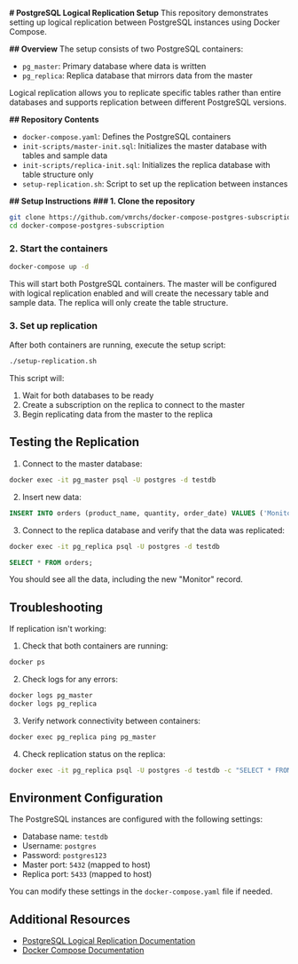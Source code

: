 **# PostgreSQL Logical Replication Setup**
This repository demonstrates setting up logical replication between PostgreSQL instances using Docker Compose.

**## Overview**
The setup consists of two PostgreSQL containers:

- `pg_master`: Primary database where data is written
- `pg_replica`: Replica database that mirrors data from the master

Logical replication allows you to replicate specific tables rather than entire databases and supports replication between different PostgreSQL versions.

**## Repository Contents**

- `docker-compose.yaml`: Defines the PostgreSQL containers
- `init-scripts/master-init.sql`: Initializes the master database with tables and sample data
- `init-scripts/replica-init.sql`: Initializes the replica database with table structure only
- `setup-replication.sh`: Script to set up the replication between instances

**## Setup Instructions**
**### 1. Clone the repository**

```bash
git clone https://github.com/vmrchs/docker-compose-postgres-subscription.git
cd docker-compose-postgres-subscription
```

### 2. Start the containers

```bash
docker-compose up -d
```

This will start both PostgreSQL containers. The master will be configured with logical replication enabled and will create the necessary table and sample data. The replica will only create the table structure.

### 3. Set up replication

After both containers are running, execute the setup script:

```bash
./setup-replication.sh
```

This script will:

1. Wait for both databases to be ready
2. Create a subscription on the replica to connect to the master
3. Begin replicating data from the master to the replica

## Testing the Replication

1. Connect to the master database:

```bash
docker exec -it pg_master psql -U postgres -d testdb
```

2. Insert new data:

```sql
INSERT INTO orders (product_name, quantity, order_date) VALUES ('Monitor', 1, '2025-04-01');
```

3. Connect to the replica database and verify that the data was replicated:

```bash
docker exec -it pg_replica psql -U postgres -d testdb
```

```sql
SELECT * FROM orders;
```

You should see all the data, including the new "Monitor" record.

## Troubleshooting

If replication isn't working:

1. Check that both containers are running:

```bash
docker ps
```

2. Check logs for any errors:

```bash
docker logs pg_master
docker logs pg_replica
```

3. Verify network connectivity between containers:

```bash
docker exec pg_replica ping pg_master
```

4. Check replication status on the replica:

```bash
docker exec -it pg_replica psql -U postgres -d testdb -c "SELECT * FROM pg_stat_subscription;"
```

## Environment Configuration

The PostgreSQL instances are configured with the following settings:

- Database name: `testdb`
- Username: `postgres`
- Password: `postgres123`
- Master port: `5432` (mapped to host)
- Replica port: `5433` (mapped to host)

You can modify these settings in the `docker-compose.yaml` file if needed.

## Additional Resources

- [PostgreSQL Logical Replication Documentation](https://www.postgresql.org/docs/current/logical-replication.html)
- [Docker Compose Documentation](https://docs.docker.com/compose/)
